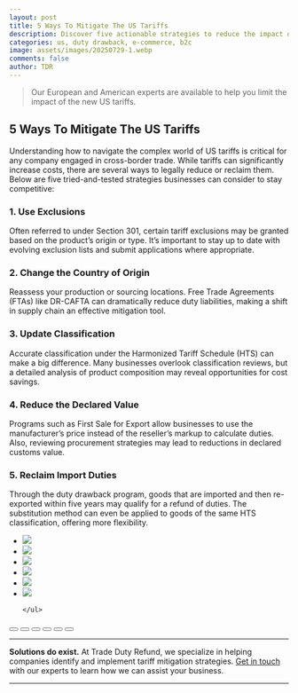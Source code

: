```yaml
---
layout: post
title: 5 Ways To Mitigate The US Tariffs
description: Discover five actionable strategies to reduce the impact of US tariffs on your business, from duty refunds to changing country of origin—plus how to stay compliant.
categories: us, duty drawback, e-commerce, b2c
image: assets/images/20250729-1.webp
comments: false
author: TDR
---
```


> Our European and American experts are available to help you limit the impact of the new US tariffs.

## 5 Ways To Mitigate The US Tariffs

Understanding how to navigate the complex world of US tariffs is critical for any company engaged in cross-border trade. While tariffs can significantly increase costs, there are several ways to legally reduce or reclaim them. Below are five tried-and-tested strategies businesses can consider to stay competitive:

### 1. Use Exclusions

Often referred to under Section 301, certain tariff exclusions may be granted based on the product’s origin or type. It’s important to stay up to date with evolving exclusion lists and submit applications where appropriate.

### 2. Change the Country of Origin

Reassess your production or sourcing locations. Free Trade Agreements (FTAs) like DR-CAFTA can dramatically reduce duty liabilities, making a shift in supply chain an effective mitigation tool.

### 3. Update Classification

Accurate classification under the Harmonized Tariff Schedule (HTS) can make a big difference. Many businesses overlook classification reviews, but a detailed analysis of product composition may reveal opportunities for cost savings.

### 4. Reduce the Declared Value

Programs such as First Sale for Export allow businesses to use the manufacturer’s price instead of the reseller’s markup to calculate duties. Also, reviewing procurement strategies may lead to reductions in declared customs value.

### 5. Reclaim Import Duties

Through the duty drawback program, goods that are imported and then re-exported within five years may qualify for a refund of duties. The substitution method can even be applied to goods of the same HTS classification, offering more flexibility.

<div class="glide">
  <div class="glide__track" data-glide-el="track">
    <ul class="glide__slides">
      <li class="glide__slide"><img src="/assets/images/20250729-3.webp"></li>
      <li class="glide__slide"><img src="/assets/images/20250729-4.webp"></li>
      <li class="glide__slide"><img src="/assets/images/20250729-5.webp"></li>
      <li class="glide__slide"><img src="/assets/images/20250729-6.webp"></li>
      <li class="glide__slide"><img src="/assets/images/20250729-7.webp"></li>
      <li class="glide__slide"><img src="/assets/images/20250729-8.webp"></li>
      
    </ul>
  </div>
  <div class="glide__bullets" data-glide-el="controls[nav]">
    <button class="glide__bullet" data-glide-dir="=0"></button>
    <button class="glide__bullet" data-glide-dir="=1"></button>
    <button class="glide__bullet" data-glide-dir="=2"></button>
    <button class="glide__bullet" data-glide-dir="=3"></button>
    <button class="glide__bullet" data-glide-dir="=4"></button>
    <button class="glide__bullet" data-glide-dir="=5"></button>
  </div>
</div>

---

**Solutions do exist.** At Trade Duty Refund, we specialize in helping companies identify and implement tariff mitigation strategies. [Get in touch](https://tradedutyrefund.com?utm_source=Blog&utm_medium=Article&utm_campaign=20250729Article) with our experts to learn how we can assist your business.

---

<script src="https://cdnjs.cloudflare.com/ajax/libs/Glide.js/3.2.0/glide.min.js" integrity="sha512-IkLiryZhI6G4pnA3bBZzYCT9Ewk87U4DGEOz+TnRD3MrKqaUitt+ssHgn2X/sxoM7FxCP/ROUp6wcxjH/GcI5Q==" crossorigin="anonymous" referrerpolicy="no-referrer"></script>
<link rel="stylesheet" href="https://cdnjs.cloudflare.com/ajax/libs/Glide.js/3.2.0/css/glide.core.min.css" integrity="sha512-YQlbvfX5C6Ym6fTUSZ9GZpyB3F92hmQAZTO5YjciedwAaGRI9ccNs4iw2QTCJiSPheUQZomZKHQtuwbHkA9lgw==" crossorigin="anonymous" referrerpolicy="no-referrer" />
<link rel="stylesheet" href="https://cdnjs.cloudflare.com/ajax/libs/Glide.js/3.2.0/css/glide.theme.min.css" integrity="sha512-wCwx+DYp8LDIaTem/rpXubV/C1WiNRsEVqoztV0NZm8tiTvsUeSlA/Uz02VTGSiqfzAHD4RnqVoevMcRZgYEcQ==" crossorigin="anonymous" referrerpolicy="no-referrer" />

<script>new Glide('.glide').mount()</script>
